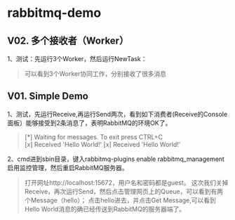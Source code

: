 rabbitmq-demo
=============

V02. 多个接收者（Worker）
---------------
1、测试：先运行3个Worker，然后运行NewTask：	
>	可以看到3个Worker协同工作，分别接收了很多消息  

V01. Simple Demo
---------------
1、测试，先运行Receive,再运行Send两次，看到如下消费者(Receive的Console面板）能够接受到2条消息了，表明RabbitMQ的环境OK了。	
>	[*] Waiting for messages. To exit press CTRL+C  
>	[x] Received 'Hello World!'
>	[x] Received 'Hello World!'

2、cmd进到sbin目录，键入rabbitmq-plugins enable rabbitmq_management启用监控管理，然后重启RabbitMQ服务器。 
>	打开网址http://localhost:15672，用户名和密码都是guest。 
>	这次我们关掉Receive，再次运行Send，然后点击管理网页上的Queue，可以看到有两个Message（hello）；
>	点击hello进去，并点击Get Message,可以看到Hello World消息的确已经传送到RabbitMQ的服务器端了。 	